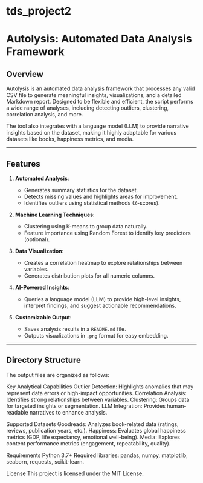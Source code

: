 # tds_project2
# Autolysis: Automated Data Analysis Framework

## Overview
Autolysis is an automated data analysis framework that processes any valid CSV file to generate meaningful insights, visualizations, and a detailed Markdown report. Designed to be flexible and efficient, the script performs a wide range of analyses, including detecting outliers, clustering, correlation analysis, and more.

The tool also integrates with a language model (LLM) to provide narrative insights based on the dataset, making it highly adaptable for various datasets like books, happiness metrics, and media.

---

## Features
1. **Automated Analysis**:
   - Generates summary statistics for the dataset.
   - Detects missing values and highlights areas for improvement.
   - Identifies outliers using statistical methods (Z-scores).

2. **Machine Learning Techniques**:
   - Clustering using K-means to group data naturally.
   - Feature importance using Random Forest to identify key predictors (optional).

3. **Data Visualization**:
   - Creates a correlation heatmap to explore relationships between variables.
   - Generates distribution plots for all numeric columns.

4. **AI-Powered Insights**:
   - Queries a language model (LLM) to provide high-level insights, interpret findings, and suggest actionable recommendations.

5. **Customizable Output**:
   - Saves analysis results in a `README.md` file.
   - Outputs visualizations in `.png` format for easy embedding.

---

## Directory Structure
The output files are organized as follows:

Key Analytical Capabilities
Outlier Detection: Highlights anomalies that may represent data errors or high-impact opportunities.
Correlation Analysis: Identifies strong relationships between variables.
Clustering: Groups data for targeted insights or segmentation.
LLM Integration: Provides human-readable narratives to enhance analysis.



Supported Datasets
Goodreads: Analyzes book-related data (ratings, reviews, publication years, etc.).
Happiness: Evaluates global happiness metrics (GDP, life expectancy, emotional well-being).
Media: Explores content performance metrics (engagement, repeatability, quality).


Requirements
Python 3.7+
Required libraries: pandas, numpy, matplotlib, seaborn, requests, scikit-learn.

License
This project is licensed under the MIT License.




